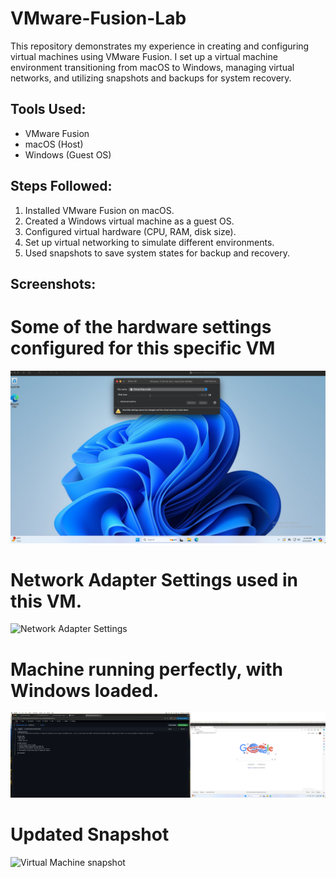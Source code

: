 # VMware-Fusion-Lab
This repository demonstrates my experience in creating and configuring virtual machines using VMware Fusion. I set up a virtual machine environment transitioning from macOS to Windows, managing virtual networks, and utilizing snapshots and backups for system recovery.

## Tools Used:
- VMware Fusion
- macOS (Host)
- Windows (Guest OS)

## Steps Followed:
1. Installed VMware Fusion on macOS.
2. Created a Windows virtual machine as a guest OS.
3. Configured virtual hardware (CPU, RAM, disk size).
4. Set up virtual networking to simulate different environments.
5. Used snapshots to save system states for backup and recovery.

## Screenshots:
# Some of the hardware settings configured for this specific VM
![Hardware Settings](https://github.com/zaycharlez3/VMware-Fusion-Lab/blob/main/hardware%20settings.png?raw=true)
# Network Adapter Settings used in this VM.
![Network Adapter Settings ](https://github.com/zaycharlez3/VMware-Fusion-Lab/blob/main/network%20adapter%20settings.png?raw=true)
# Machine running perfectly, with Windows loaded.
![Virtual Machine running perfectly.](https://github.com/zaycharlez3/VMware-Fusion-Lab/blob/main/running%20machine%20with%20windows%20loaded.png?raw=true)
# Updated Snapshot 
![Virtual Machine snapshot](https://github.com/zaycharlez3/VMware-Fusion-Lab/blob/main/snapshot.png?raw=true)
